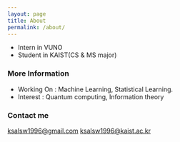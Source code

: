 ```yaml
---
layout: page
title: About
permalink: /about/
---
```

+ Intern in VUNO
+ Student in KAIST(CS & MS major)

### More Information

+ Working On : Machine Learning, Statistical Learning.
+ Interest : Quantum computing, Information theory

### Contact me

[ksalsw1996@gmail.com](mailto:ksalsw1996@gmail.com)
[ksalsw1996@kaist.ac.kr](mailto:ksalsw1996@kaist.ac.kr)

